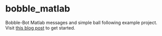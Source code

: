 # bobble_matlab
Bobble-Bot Matlab messages and simple ball following example project.
Visit [this blog post](http://moore-mike.com/bobble-matlab.html#bobble-matlab) to get started.